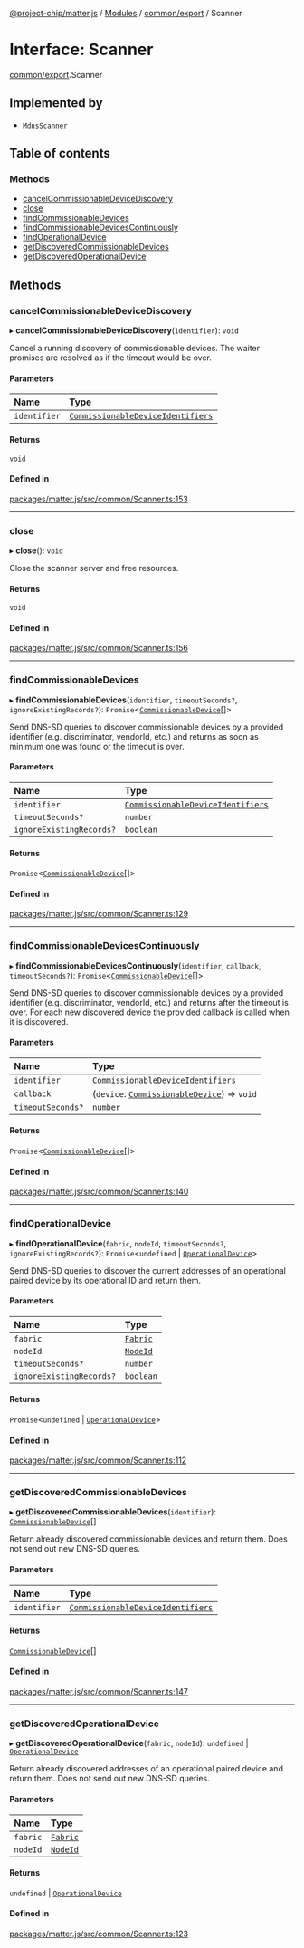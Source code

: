[@project-chip/matter.js](../README.md) / [Modules](../modules.md) / [common/export](../modules/common_export.md) / Scanner

# Interface: Scanner

[common/export](../modules/common_export.md).Scanner

## Implemented by

- [`MdnsScanner`](../classes/mdns_export.MdnsScanner.md)

## Table of contents

### Methods

- [cancelCommissionableDeviceDiscovery](common_export.Scanner.md#cancelcommissionabledevicediscovery)
- [close](common_export.Scanner.md#close)
- [findCommissionableDevices](common_export.Scanner.md#findcommissionabledevices)
- [findCommissionableDevicesContinuously](common_export.Scanner.md#findcommissionabledevicescontinuously)
- [findOperationalDevice](common_export.Scanner.md#findoperationaldevice)
- [getDiscoveredCommissionableDevices](common_export.Scanner.md#getdiscoveredcommissionabledevices)
- [getDiscoveredOperationalDevice](common_export.Scanner.md#getdiscoveredoperationaldevice)

## Methods

### cancelCommissionableDeviceDiscovery

▸ **cancelCommissionableDeviceDiscovery**(`identifier`): `void`

Cancel a running discovery of commissionable devices. The waiter promises are resolved as if the timeout would
be over.

#### Parameters

| Name | Type |
| :------ | :------ |
| `identifier` | [`CommissionableDeviceIdentifiers`](../modules/common_export.md#commissionabledeviceidentifiers) |

#### Returns

`void`

#### Defined in

[packages/matter.js/src/common/Scanner.ts:153](https://github.com/project-chip/matter.js/blob/c15b1068/packages/matter.js/src/common/Scanner.ts#L153)

___

### close

▸ **close**(): `void`

Close the scanner server and free resources.

#### Returns

`void`

#### Defined in

[packages/matter.js/src/common/Scanner.ts:156](https://github.com/project-chip/matter.js/blob/c15b1068/packages/matter.js/src/common/Scanner.ts#L156)

___

### findCommissionableDevices

▸ **findCommissionableDevices**(`identifier`, `timeoutSeconds?`, `ignoreExistingRecords?`): `Promise`\<[`CommissionableDevice`](../modules/common_export.md#commissionabledevice)[]\>

Send DNS-SD queries to discover commissionable devices by a provided identifier (e.g. discriminator,
vendorId, etc.) and returns as soon as minimum one was found or the timeout is over.

#### Parameters

| Name | Type |
| :------ | :------ |
| `identifier` | [`CommissionableDeviceIdentifiers`](../modules/common_export.md#commissionabledeviceidentifiers) |
| `timeoutSeconds?` | `number` |
| `ignoreExistingRecords?` | `boolean` |

#### Returns

`Promise`\<[`CommissionableDevice`](../modules/common_export.md#commissionabledevice)[]\>

#### Defined in

[packages/matter.js/src/common/Scanner.ts:129](https://github.com/project-chip/matter.js/blob/c15b1068/packages/matter.js/src/common/Scanner.ts#L129)

___

### findCommissionableDevicesContinuously

▸ **findCommissionableDevicesContinuously**(`identifier`, `callback`, `timeoutSeconds?`): `Promise`\<[`CommissionableDevice`](../modules/common_export.md#commissionabledevice)[]\>

Send DNS-SD queries to discover commissionable devices by a provided identifier (e.g. discriminator,
vendorId, etc.) and returns after the timeout is over. For each new discovered device the provided callback is
called when it is discovered.

#### Parameters

| Name | Type |
| :------ | :------ |
| `identifier` | [`CommissionableDeviceIdentifiers`](../modules/common_export.md#commissionabledeviceidentifiers) |
| `callback` | (`device`: [`CommissionableDevice`](../modules/common_export.md#commissionabledevice)) => `void` |
| `timeoutSeconds?` | `number` |

#### Returns

`Promise`\<[`CommissionableDevice`](../modules/common_export.md#commissionabledevice)[]\>

#### Defined in

[packages/matter.js/src/common/Scanner.ts:140](https://github.com/project-chip/matter.js/blob/c15b1068/packages/matter.js/src/common/Scanner.ts#L140)

___

### findOperationalDevice

▸ **findOperationalDevice**(`fabric`, `nodeId`, `timeoutSeconds?`, `ignoreExistingRecords?`): `Promise`\<`undefined` \| [`OperationalDevice`](../modules/common_export.md#operationaldevice)\>

Send DNS-SD queries to discover the current addresses of an operational paired device by its operational ID
and return them.

#### Parameters

| Name | Type |
| :------ | :------ |
| `fabric` | [`Fabric`](../classes/fabric_export.Fabric.md) |
| `nodeId` | [`NodeId`](../modules/datatype_export.md#nodeid) |
| `timeoutSeconds?` | `number` |
| `ignoreExistingRecords?` | `boolean` |

#### Returns

`Promise`\<`undefined` \| [`OperationalDevice`](../modules/common_export.md#operationaldevice)\>

#### Defined in

[packages/matter.js/src/common/Scanner.ts:112](https://github.com/project-chip/matter.js/blob/c15b1068/packages/matter.js/src/common/Scanner.ts#L112)

___

### getDiscoveredCommissionableDevices

▸ **getDiscoveredCommissionableDevices**(`identifier`): [`CommissionableDevice`](../modules/common_export.md#commissionabledevice)[]

Return already discovered commissionable devices and return them. Does not send out new DNS-SD queries.

#### Parameters

| Name | Type |
| :------ | :------ |
| `identifier` | [`CommissionableDeviceIdentifiers`](../modules/common_export.md#commissionabledeviceidentifiers) |

#### Returns

[`CommissionableDevice`](../modules/common_export.md#commissionabledevice)[]

#### Defined in

[packages/matter.js/src/common/Scanner.ts:147](https://github.com/project-chip/matter.js/blob/c15b1068/packages/matter.js/src/common/Scanner.ts#L147)

___

### getDiscoveredOperationalDevice

▸ **getDiscoveredOperationalDevice**(`fabric`, `nodeId`): `undefined` \| [`OperationalDevice`](../modules/common_export.md#operationaldevice)

Return already discovered addresses of an operational paired device and return them. Does not send out new
DNS-SD queries.

#### Parameters

| Name | Type |
| :------ | :------ |
| `fabric` | [`Fabric`](../classes/fabric_export.Fabric.md) |
| `nodeId` | [`NodeId`](../modules/datatype_export.md#nodeid) |

#### Returns

`undefined` \| [`OperationalDevice`](../modules/common_export.md#operationaldevice)

#### Defined in

[packages/matter.js/src/common/Scanner.ts:123](https://github.com/project-chip/matter.js/blob/c15b1068/packages/matter.js/src/common/Scanner.ts#L123)
